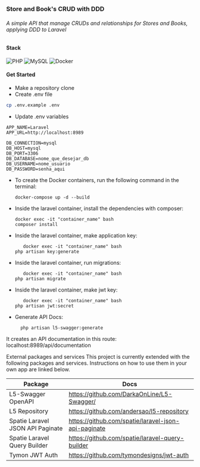 ### Store and Book's CRUD with DDD
###### A simple API that manage CRUDs and relationships for Stores and Books, applying DDD to Laravel

#### Stack
![PHP](https://img.shields.io/badge/php-%23777BB4.svg?style=for-the-badge&logo=php&logoColor=white)
![MySQL](https://img.shields.io/badge/mysql-%2300f.svg?style=for-the-badge&logo=mysql&logoColor=white)
![Docker](https://img.shields.io/badge/docker-%230db7ed.svg?style=for-the-badge&logo=docker&logoColor=white)

#### Get Started
- Make a repository clone
- Create .env file

```sh
cp .env.example .env
```

- Update .env variables
```dosini
APP_NAME=Laravel
APP_URL=http://localhost:8989

DB_CONNECTION=mysql
DB_HOST=mysql
DB_PORT=3306
DB_DATABASE=nome_que_desejar_db
DB_USERNAME=nome_usuario
DB_PASSWORD=senha_aqui
```
- To create the Docker containers, run the following command in the terminal:

  ```dosini
  docker-compose up -d --build
  ```
  
- Inside the laravel container, install the dependencies with composer:

    ```dosini
    docker exec -it "container_name" bash
    composer install
    ```

- Inside the laravel container, make application key:

    ```dosini
       docker exec -it "container_name" bash
    php artisan key:generate
    ```

- Inside the laravel container, run migrations:

    ```dosini
       docker exec -it "container_name" bash
    php artisan migrate
    ```

- Inside the laravel container, make jwt key:

    ```dosini
       docker exec -it "container_name" bash
    php artisan jwt:secret
    ```
    
- Generate API Docs:
    ```dosini
      php artisan l5-swagger:generate
    ```
It creates an API documentation in this route: localhost:8989/api/documentation
    
External packages and services
This project is currently extended with the following packages and services. Instructions on how to use them in your own app are linked below.

| Package  | Docs |
| ------------- | ------------- |
|  L5-Swagger OpenAPI  | https://github.com/DarkaOnLine/L5-Swagger/  |
|  L5 Repository  | https://github.com/andersao/l5-repository  |
|Spatie Laravel JSON API Paginate	| https://github.com/spatie/laravel-json-api-paginate |
|Spatie Laravel Query Builder	| https://github.com/spatie/laravel-query-builder |
|Tymon JWT Auth	| https://github.com/tymondesigns/jwt-auth |
